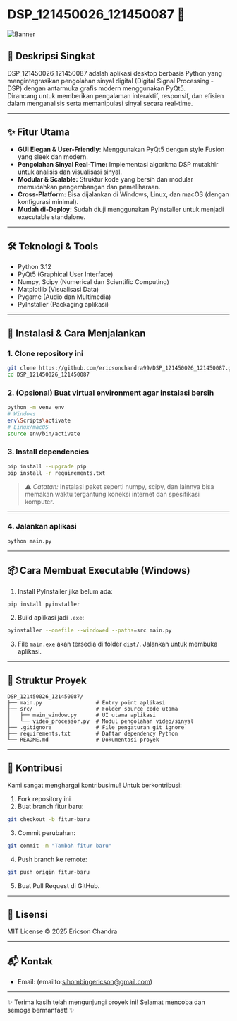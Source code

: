 


# DSP_121450026_121450087 🚀

![Banner](https://user-images.githubusercontent.com/yourusername/project-banner.png)

## 🎯 Deskripsi Singkat  
DSP_121450026_121450087 adalah aplikasi desktop berbasis Python yang mengintegrasikan pengolahan sinyal digital (Digital Signal Processing - DSP) dengan antarmuka grafis modern menggunakan PyQt5.  
Dirancang untuk memberikan pengalaman interaktif, responsif, dan efisien dalam menganalisis serta memanipulasi sinyal secara real-time.

---

## ✨ Fitur Utama  
- **GUI Elegan & User-Friendly:** Menggunakan PyQt5 dengan style Fusion yang sleek dan modern.  
- **Pengolahan Sinyal Real-Time:** Implementasi algoritma DSP mutakhir untuk analisis dan visualisasi sinyal.  
- **Modular & Scalable:** Struktur kode yang bersih dan modular memudahkan pengembangan dan pemeliharaan.  
- **Cross-Platform:** Bisa dijalankan di Windows, Linux, dan macOS (dengan konfigurasi minimal).  
- **Mudah di-Deploy:** Sudah diuji menggunakan PyInstaller untuk menjadi executable standalone.

---

## 🛠️ Teknologi & Tools  
- Python 3.12  
- PyQt5 (Graphical User Interface)  
- Numpy, Scipy (Numerical dan Scientific Computing)  
- Matplotlib (Visualisasi Data)  
- Pygame (Audio dan Multimedia)  
- PyInstaller (Packaging aplikasi)

---

## 🚀 Instalasi & Cara Menjalankan

### 1. Clone repository ini

```bash
git clone https://github.com/ericsonchandra99/DSP_121450026_121450087.git
cd DSP_121450026_121450087
````

### 2. (Opsional) Buat virtual environment agar instalasi bersih

```bash
python -m venv env
# Windows
env\Scripts\activate
# Linux/macOS
source env/bin/activate
```

### 3. Install dependencies

```bash
pip install --upgrade pip
pip install -r requirements.txt
```

> ⚠️ *Catatan:* Instalasi paket seperti numpy, scipy, dan lainnya bisa memakan waktu tergantung koneksi internet dan spesifikasi komputer.

---

### 4. Jalankan aplikasi

```bash
python main.py
```

---

## 📦 Cara Membuat Executable (Windows)

1. Install PyInstaller jika belum ada:

```bash
pip install pyinstaller
```

2. Build aplikasi jadi `.exe`:

```bash
pyinstaller --onefile --windowed --paths=src main.py
```

3. File `main.exe` akan tersedia di folder `dist/`. Jalankan untuk membuka aplikasi.

---

## 📂 Struktur Proyek

```
DSP_121450026_121450087/
├── main.py                 # Entry point aplikasi
├── src/                    # Folder source code utama
│   ├── main_window.py      # UI utama aplikasi
│   └── video_processor.py  # Modul pengolahan video/sinyal
├── .gitignore              # File pengaturan git ignore
├── requirements.txt        # Daftar dependency Python
└── README.md               # Dokumentasi proyek
```

---

## 🤝 Kontribusi

Kami sangat menghargai kontribusimu! Untuk berkontribusi:

1. Fork repository ini
2. Buat branch fitur baru:

```bash
git checkout -b fitur-baru
```

3. Commit perubahan:

```bash
git commit -m "Tambah fitur baru"
```

4. Push branch ke remote:

```bash
git push origin fitur-baru
```

5. Buat Pull Request di GitHub.

---

## 📜 Lisensi

MIT License © 2025 Ericson Chandra

---

## 📬 Kontak

* Email: (emailto:sihombingericson@gmail.com)

---

✨ Terima kasih telah mengunjungi proyek ini! Selamat mencoba dan semoga bermanfaat! ✨

```

